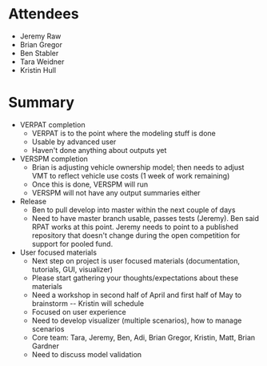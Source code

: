 # Attendees
* Jeremy Raw
* Brian Gregor
* Ben Stabler
* Tara Weidner
* Kristin Hull

# Summary
* VERPAT completion
   * VERPAT is to the point where the modeling stuff is done
   * Usable by advanced user
   * Haven't done anything about outputs yet
* VERSPM completion
   *  Brian is adjusting vehicle ownership model; then needs to adjust VMT to reflect vehicle use costs (1 week of work remaining)
   * Once this is done, VERSPM will run
   * VERSPM will not have any output summaries either
* Release
   * Ben to pull develop into master within the next couple of days
   * Need to have master branch usable, passes tests (Jeremy).  Ben said RPAT works at this point. Jeremy needs to point to a published repository that doesn't change during the open competition for support for pooled fund.
* User focused materials
  * Next step on project is user focused materials (documentation, tutorials, GUI, visualizer)
  * Please start gathering your thoughts/expectations about these materials
  * Need a workshop in second half of April and first half of May to brainstorm -- Kristin will schedule
  * Focused on user experience
  * Need to develop visualizer (multiple scenarios), how to manage scenarios
  * Core team: Tara, Jeremy, Ben, Adi, Brian Gregor, Kristin, Matt, Brian Gardner
  * Need to discuss model validation
